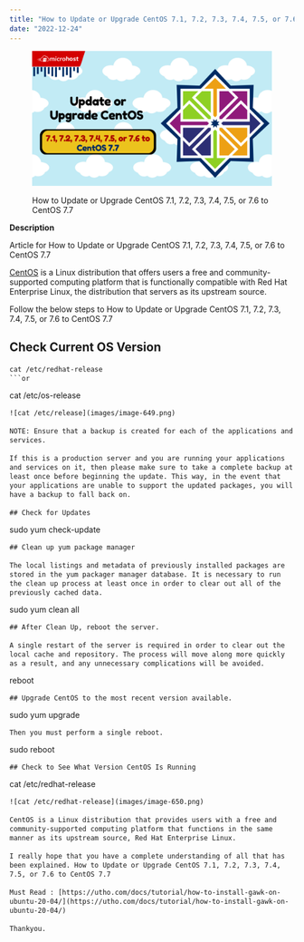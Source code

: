 ```yaml
---
title: "How to Update or Upgrade CentOS 7.1, 7.2, 7.3, 7.4, 7.5, or 7.6 to CentOS 7.7"
date: "2022-12-24"
---
```


<figure>

![How to Update or Upgrade CentOS 7.1, 7.2, 7.3, 7.4, 7.5, or 7.6 to CentOS 7.7](images/How-to-Update-or-Upgrade-CentOS-7.1-7.2-7.3-7.4-7.5-or-7.6-to-CentOS-7.7-1024x576.png)

<figcaption>

How to Update or Upgrade CentOS 7.1, 7.2, 7.3, 7.4, 7.5, or 7.6 to CentOS 7.7

</figcaption>

</figure>

**Description**

Article for How to Update or Upgrade CentOS 7.1, 7.2, 7.3, 7.4, 7.5, or 7.6 to CentOS 7.7

[CentOS](https://en.wikipedia.org/wiki/CentOS) is a Linux distribution that offers users a free and community-supported computing platform that is functionally compatible with Red Hat Enterprise Linux, the distribution that servers as its upstream source.

Follow the below steps to How to Update or Upgrade CentOS 7.1, 7.2, 7.3, 7.4, 7.5, or 7.6 to CentOS 7.7

## Check Current OS Version

```
cat /etc/redhat-release
```or
```
cat /etc/os-release
```
![cat /etc/release](images/image-649.png)

NOTE: Ensure that a backup is created for each of the applications and services.

If this is a production server and you are running your applications and services on it, then please make sure to take a complete backup at least once before beginning the update. This way, in the event that your applications are unable to support the updated packages, you will have a backup to fall back on.

## Check for Updates

```
sudo yum check-update
```
## Clean up yum package manager

The local listings and metadata of previously installed packages are stored in the yum packager manager database. It is necessary to run the clean up process at least once in order to clear out all of the previously cached data.

```
sudo yum clean all
```
## After Clean Up, reboot the server.

A single restart of the server is required in order to clear out the local cache and repository. The process will move along more quickly as a result, and any unnecessary complications will be avoided.

```
reboot
```
## Upgrade CentOS to the most recent version available.

```
sudo yum upgrade
```
Then you must perform a single reboot.

```
sudo reboot
```
## Check to See What Version CentOS Is Running

```
cat /etc/redhat-release
```
![cat /etc/redhat-release](images/image-650.png)

CentOS is a Linux distribution that provides users with a free and community-supported computing platform that functions in the same manner as its upstream source, Red Hat Enterprise Linux.

I really hope that you have a complete understanding of all that has been explained. How to Update or Upgrade CentOS 7.1, 7.2, 7.3, 7.4, 7.5, or 7.6 to CentOS 7.7

Must Read : [https://utho.com/docs/tutorial/how-to-install-gawk-on-ubuntu-20-04/](https://utho.com/docs/tutorial/how-to-install-gawk-on-ubuntu-20-04/)

Thankyou.
